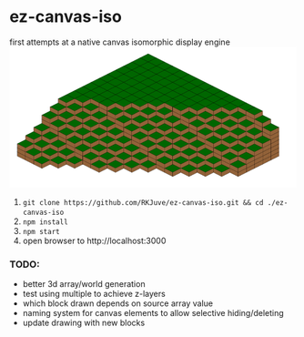 ez-canvas-iso
=============

first attempts at a native canvas isomorphic display engine
![v0.0.0](/etc/v0.0.0.png)

1. ```git clone https://github.com/RKJuve/ez-canvas-iso.git && cd ./ez-canvas-iso```
2. ```npm install```
3. ```npm start```
4. open browser to http://localhost:3000


### TODO:
- better 3d array/world generation
- test using multiple <canvas> to achieve z-layers
- which block drawn depends on source array value
- naming system for canvas elements to allow selective hiding/deleting
- update drawing with new blocks
